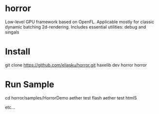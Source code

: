 horror
======

Low-level GPU framework based on OpenFL.
Applicable mostly for classic dynamic batching 2d-rendering.
Includes essential utilities: debug and singals

Install
=======

git clone https://github.com/eliasku/horror.git
haxelib dev horror horror

Run Sample
==========

cd horror/samples/HorrorDemo
aether test flash
aether test html5

etc...